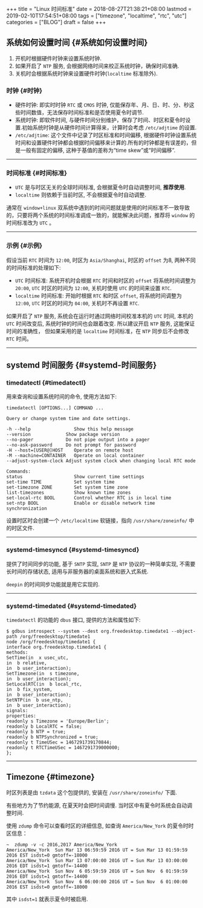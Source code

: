 +++
title = "Linux 时间标准"
date = 2018-08-27T21:38:21+08:00
lastmod = 2019-02-10T17:54:51+08:00
tags = ["timezone", "localtime", "rtc", "utc"]
categories = ["BLOG"]
draft = false
+++

## 系统如何设置时间 {#系统如何设置时间}

1.  开机时根据硬件时钟来设置系统时钟.
2.  如果开启了 `NTP` 服务, 会根据网络时间来校正系统时钟，确保时间准确.
3.  关机时会根据系统时钟来设置硬件时钟(`localtime` 标准除外).


### 时钟 {#时钟}

-   硬件时钟: 即实时时钟 `RTC` 或 `CMOS` 时钟, 仅能保存年、月、日、时、分、秒这些时间数值，无法保存时间标准和是否使用夏令时调节.
-   系统时钟: 即软件时间, 与硬件时间分别维护，保存了时间、时区和夏令时设置.初始系统时钟是从硬件时间计算得来，计算时会考虑 `/etc/adjtime` 的设置.
-   `/etc/adjtime`: 这个文件中记录了时区标准和时间偏移, 根据硬件时钟设置系统时间和设置硬件时钟都会根据时间偏移来计算的.所有的时钟都是有误差的，但是一般有固定的偏移, 这种于基值的差称为“time skew”或“时间偏移”.

---


### 时间标准 {#时间标准}

-   `UTC` 是与时区无关的全球时间标准, 会根据夏令时自动调整时间, ****推荐使用****.
-   `localtime` 则依赖于当前时区, 不会根据夏令时自动调整.

通常在 `window+linux` 双系统中遇到的时间问题就是使用的时间标准不一致导致的，只要将两个系统的时间标准调成一致的，就能解决此问题，推荐将 `window` 的时间标准改为 `UTC` 。

---


### 示例 {#示例}

假设当前 `RTC` 时间为 `12:00`, 时区为 `Asia/Shanghai`, 时区的 `offset` 为8, 两种不同的时间标准的处理如下:

-   `UTC` 时间标准: 系统开机时会根据 `RTC` 时间和时区的 `offset` 将系统时间调整为 `20:00`, `UTC` 时区的时间为 `12:00`, 关机时使用 `UTC` 的时间来设置 `RTC`.
-   `localtime` 时间标准: 开始时根据 `RTC` 和时区 `offset`, 将系统时间调整为 `12:00`, `UTC` 时区的时间为 `04:00`, 关机时不再设置 `RTC`.

如果开启了 `NTP` 服务, 系统会在运行时通过网络时间校准本机的 `UTC` 时间, 本机的 `UTC` 时间改变后, 系统时钟的时间也会跟着改变. 所以建议开启 `NTP` 服务, 这能保证时间的准确性，
但如果采用的是 `localtime` 时间标准，在 `NTP` 同步后不会修改 `RTC` 时间。

---


## systemd 时间服务 {#systemd-时间服务}


### timedatectl {#timedatectl}

用来查询和设置系统时间的命令, 使用方法如下:

```shell
timedatectl [OPTIONS...] COMMAND ...

Query or change system time and date settings.

-h --help                Show this help message
--version             Show package version
--no-pager            Do not pipe output into a pager
--no-ask-password     Do not prompt for password
-H --host=[USER@]HOST    Operate on remote host
-M --machine=CONTAINER   Operate on local container
--adjust-system-clock Adjust system clock when changing local RTC mode

Commands:
status                   Show current time settings
set-time TIME            Set system time
set-timezone ZONE        Set system time zone
list-timezones           Show known time zones
set-local-rtc BOOL       Control whether RTC is in local time
set-ntp BOOL             Enable or disable network time synchronization
```

设置时区时会创建一个 `/etc/localtime` 软链接，指向 `/usr/share/zoneinfo/` 中的时区文件.

---


### systemd-timesyncd {#systemd-timesyncd}

提供了时间同步的功能, 基于 `SNTP` 实现, `SNTP` 是 `NTP` 协议的一种简单实现, 不需要长时间的存储状态, 适用与非服务器的桌面系统和嵌入式系统.

`deepin` 的时间同步功能就是用它实现的.

---


### systemd-timedated {#systemd-timedated}

`timedatectl` 的功能的 `dbus` 接口, 提供的方法和属性如下:

```shell
$ gdbus introspect --system --dest org.freedesktop.timedate1 --object-path /org/freedesktop/timedate1
node /org/freedesktop/timedate1 {
interface org.freedesktop.timedate1 {
methods:
SetTime(in  x usec_utc,
in  b relative,
in  b user_interaction);
SetTimezone(in  s timezone,
in  b user_interaction);
SetLocalRTC(in  b local_rtc,
in  b fix_system,
in  b user_interaction);
SetNTP(in  b use_ntp,
in  b user_interaction);
signals:
properties:
readonly s Timezone = 'Europe/Berlin';
readonly b LocalRTC = false;
readonly b NTP = true;
readonly b NTPSynchronized = true;
readonly t TimeUSec = 1467291739170844;
readonly t RTCTimeUSec = 1467291739000000;
};
```

---


## Timezone {#timezone}

时区列表是由 `tzdata` 这个包提供的, 安装在 `/usr/share/zoneinfo/` 下面.

有些地方为了节约能源, 在夏天时会把时间调慢. 当时区中有夏令时系统会自动调整时间.

使用 `zdump` 命令可以查看时区的详细信息, 如查询 `America/New_York` 的夏令时时区信息：

```shell
~  zdump -v -c 2016,2017 America/New_York
America/New_York  Sun Mar 13 06:59:59 2016 UT = Sun Mar 13 01:59:59 2016 EST isdst=0 gmtoff=-18000
America/New_York  Sun Mar 13 07:00:00 2016 UT = Sun Mar 13 03:00:00 2016 EDT isdst=1 gmtoff=-14400
America/New_York  Sun Nov  6 05:59:59 2016 UT = Sun Nov  6 01:59:59 2016 EDT isdst=1 gmtoff=-14400
America/New_York  Sun Nov  6 06:00:00 2016 UT = Sun Nov  6 01:00:00 2016 EST isdst=0 gmtoff=-18000
```

其中 `isdst=1` 就表示夏令时被启用.
